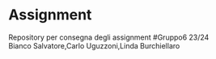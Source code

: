 # Assignment
Repository per consegna degli assignment #Gruppo6 23/24  
Bianco Salvatore,Carlo Uguzzoni,Linda Burchiellaro
